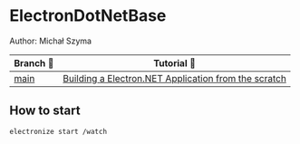 # ElectronDotNetBase

Author: Michał Szyma

| Branch 🌵 | Tutorial 📃 |
|----------|-------------|
| [main](https://github.com/raglub/ElectronDotNetBase.git/tree/main) | [Building a Electron.NET Application from the scratch](https://github.com/ElectronNET/Electron.NET/) |

## How to start

```
electronize start /watch
```
